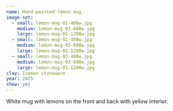 ```yaml
---
name: Hand-painted lemon mug
image-set:
  - small: lemon-mug-01-400w.jpg
    medium: lemon-mug-01-600w.jpg
    large: lemon-mug-01-1200w.jpg
  - small: lemon-mug-02-400w.jpg
    medium: lemon-mug-02-600w.jpg
    large: lemon-mug-02-1200w.jpg
  - small: lemon-mug-03-400w.jpg
    medium: lemon-mug-03-600w.jpg
    large: lemon-mug-03-1200w.jpg
clay: Iceman stoneware
year: 2025
show: yes
---
```


White mug with lemons on the front and back with yellow interior.